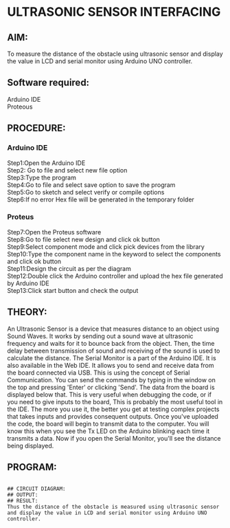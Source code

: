 # ULTRASONIC SENSOR INTERFACING
## AIM:
To measure the distance of the obstacle using ultrasonic sensor and display the value in LCD and serial monitor using Arduino UNO controller.
## Software required:
Arduino IDE </br>
Proteous
## PROCEDURE:
### Arduino IDE
Step1:Open the Arduino IDE </br>
Step2: Go to file and select new file option </br>
Step3:Type the program </br>
Step4:Go to file and select save option to save the program </br>
Step5:Go to sketch and select verify or compile options </br>
Step6:If no error Hex file will be generated in the temporary folder </br>
### Proteus
Step7:Open the Proteus software </br>
Step8:Go to file select new design and click ok button </br>
Step9:Select component mode and click pick devices from the library </br>
Step10:Type the component name in the keyword to select the components and click ok button </br>
Step11:Design the circuit as per the diagram </br>
Step12:Double click the Arduino controller and upload the hex file generated by Arduino IDE </br>
Step13:Click start button and check the output
## THEORY:
An Ultrasonic Sensor is a device that measures distance to an object using Sound Waves. It works by sending out a sound wave at ultrasonic frequency and waits for it to bounce back from the object. Then, the time delay between transmission of sound and receiving of the sound is used to calculate the distance.
The Serial Monitor is a part of the Arduino IDE. It is also available in the Web IDE. It allows you to send and receive data from the board connected via USB. This is using the concept of Serial Communication.
You can send the commands by typing in the window on the top and pressing 'Enter' or clicking 'Send'. The data from the board is displayed below that.
This is very useful when debugging the code, or if you need to give inputs to the board, This is probably the most useful tool in the IDE. The more you use it, the better you get at testing complex projects that takes inputs and provides consequent outputs.
Once you've uploaded the code, the board will begin to transmit data to the computer. You will know this when you see the Tx LED on the Arduino blinking each time it transmits a data. Now if you open the Serial Monitor, you'll see the distance being displayed.

## PROGRAM:

```

## CIRCUIT DIAGRAM:
## OUTPUT:
## RESULT:
Thus the distance of the obstacle is measured using ultrasonic sensor and display the value in LCD and serial monitor using Arduino UNO controller.
